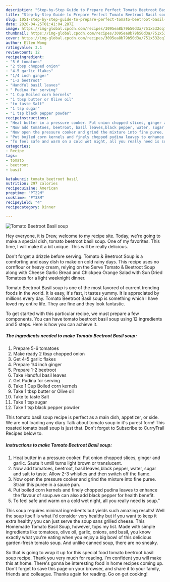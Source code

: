```yaml
---
description: "Step-by-Step Guide to Prepare Perfect Tomato Beetroot Basil soup"
title: "Step-by-Step Guide to Prepare Perfect Tomato Beetroot Basil soup"
slug: 1051-step-by-step-guide-to-prepare-perfect-tomato-beetroot-basil-soup
date: 2020-04-25T01:41:04.287Z
image: https://img-global.cpcdn.com/recipes/3095ea8b79b50d3a/751x532cq70/tomato-beetroot-basil-soup-recipe-main-photo.jpg
thumbnail: https://img-global.cpcdn.com/recipes/3095ea8b79b50d3a/751x532cq70/tomato-beetroot-basil-soup-recipe-main-photo.jpg
cover: https://img-global.cpcdn.com/recipes/3095ea8b79b50d3a/751x532cq70/tomato-beetroot-basil-soup-recipe-main-photo.jpg
author: Ellen Wong
ratingvalue: 3.1
reviewcount: 12
recipeingredient:
- "5-6 tomatoes"
- "2 tbsp chopped onion"
- "4-5 garlic flakes"
- "1/4 inch ginger"
- "1-2 beetroot"
- "Handful basil leaves"
- " Pudina for serving"
- "1 Cup Boiled corn kernels"
- "1 tbsp butter or Olive oil"
- "to taste Salt"
- "1 tsp sugar"
- "1 tsp black pepper powder"
recipeinstructions:
- "Heat butter in a pressure cooker. Put onion chopped slices, ginger and garlic. Saute it untill turns light brown or translucent."
- "Now add tomatoes, beetroot, basil leaves,black pepper, water, sugar and salt to taste. Allow 2-3 whistles and then switch off the flame."
- "Now open the pressure cooker and grind the mixture into fine puree. Strain this puree in a sauce pan."
- "Put boiled corn kernels and finely chopped pudina leaves to enhance the flavour of soup.we can also add black pepper for health benefit."
- "To feel safe and warm on a cold wet night, all you really need is soup.”"
categories:
- Recipe
tags:
- tomato
- beetroot
- basil

katakunci: tomato beetroot basil 
nutrition: 297 calories
recipecuisine: American
preptime: "PT22M"
cooktime: "PT38M"
recipeyield: "4"
recipecategory: Dinner

---
```



![Tomato Beetroot Basil soup](https://img-global.cpcdn.com/recipes/3095ea8b79b50d3a/751x532cq70/tomato-beetroot-basil-soup-recipe-main-photo.jpg)

Hey everyone, it is Drew, welcome to my recipe site. Today, we're going to make a special dish, tomato beetroot basil soup. One of my favorites. This time, I will make it a bit unique. This will be really delicious.

Don&#39;t forget a drizzle before serving. Tomato &amp; Beetroot Soup is a comforting and easy dish to make on cold rainy days. This recipe uses no cornflour or heavy cream, relying on the Serve Tomato &amp; Beetroot Soup along with Cheese Garlic Bread and Chickpea Orange Salad with Sun Dried Tomatoes for a light weeknight dinner.

Tomato Beetroot Basil soup is one of the most favored of current trending foods in the world. It is easy, it's fast, it tastes yummy. It is appreciated by millions every day. Tomato Beetroot Basil soup is something which I have loved my entire life. They are fine and they look fantastic.


To get started with this particular recipe, we must prepare a few components. You can have tomato beetroot basil soup using 12 ingredients and 5 steps. Here is how you can achieve it.

<!--inarticleads1-->

##### The ingredients needed to make Tomato Beetroot Basil soup:

1. Prepare 5-6 tomatoes
1. Make ready 2 tbsp chopped onion
1. Get 4-5 garlic flakes
1. Prepare 1/4 inch ginger
1. Prepare 1-2 beetroot
1. Take Handful basil leaves
1. Get  Pudina for serving
1. Take 1 Cup Boiled corn kernels
1. Take 1 tbsp butter or Olive oil
1. Take to taste Salt
1. Take 1 tsp sugar
1. Take 1 tsp black pepper powder


This tomato basil soup recipe is perfect as a main dish, appetizer, or side. We are not loading any diary Talk about tomato soup in it&#39;s purest form! This roasted tomato basil soup is just that. Don&#39;t forget to Subscribe to CurryTrail Recipes below to. 

<!--inarticleads2-->

##### Instructions to make Tomato Beetroot Basil soup:

1. Heat butter in a pressure cooker. Put onion chopped slices, ginger and garlic. Saute it untill turns light brown or translucent.
1. Now add tomatoes, beetroot, basil leaves,black pepper, water, sugar and salt to taste. Allow 2-3 whistles and then switch off the flame.
1. Now open the pressure cooker and grind the mixture into fine puree. Strain this puree in a sauce pan.
1. Put boiled corn kernels and finely chopped pudina leaves to enhance the flavour of soup.we can also add black pepper for health benefit.
1. To feel safe and warm on a cold wet night, all you really need is soup.”


This soup requires minimal ingredients but yields such amazing results! Well the soup itself is what I&#39;d consider very healthy but if you want to keep it extra healthy you can just serve the soup sans grilled cheese. This Homemade Tomato Basil Soup, however, tops my list. Made with simple ingredients like tomatoes, olive oil, garlic, onions, and basil, you know exactly what you&#39;re eating when you enjoy a big bowl of this delicious garden-fresh tomato soup. And unlike canned soup, there are no sneaky. 

So that is going to wrap it up for this special food tomato beetroot basil soup recipe. Thank you very much for reading. I'm confident you will make this at home. There's gonna be interesting food in home recipes coming up. Don't forget to save this page on your browser, and share it to your family, friends and colleague. Thanks again for reading. Go on get cooking!
